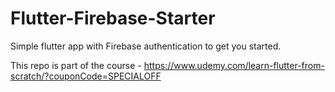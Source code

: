 # Flutter-Firebase-Starter

Simple flutter app with Firebase authentication to get you started.

This repo is part of the course - https://www.udemy.com/learn-flutter-from-scratch/?couponCode=SPECIALOFF
